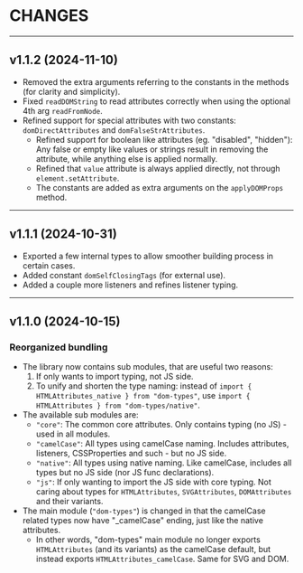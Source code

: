 # CHANGES

---

## v1.1.2 (2024-11-10)

- Removed the extra arguments referring to the constants in the methods (for clarity and simplicity).
- Fixed `readDOMString` to read attributes correctly when using the optional 4th arg `readFromNode`.
- Refined support for special attributes with two constants: `domDirectAttributes` and `domFalseStrAttributes`.
    * Refined support for boolean like attributes (eg. "disabled", "hidden"): Any false or empty like values or strings result in removing the attribute, while anything else is applied normally.
    * Refined that `value` attribute is always applied directly, not through `element.setAttribute`.
    * The constants are added as extra arguments on the `applyDOMProps` method.

---

## v1.1.1 (2024-10-31)

- Exported a few internal types to allow smoother building process in certain cases.
- Added constant `domSelfClosingTags` (for external use).
- Added a couple more listeners and refines listener typing.

---

## v1.1.0 (2024-10-15)

### Reorganized bundling
- The library now contains sub modules, that are useful two reasons:
    1. If only wants to import typing, not JS side.
    2. To unify and shorten the type naming: instead of `import { HTMLAttributes_native } from "dom-types"`, use `import { HTMLAttributes } from "dom-types/native"`.
- The available sub modules are:
    - `"core"`: The common core attributes. Only contains typing (no JS) - used in all modules.
    - `"camelCase"`: All types using camelCase naming. Includes attributes, listeners, CSSProperties and such - but no JS side.
    - `"native"`: All types using native naming. Like camelCase, includes all types but no JS side (nor JS func declarations).
    - `"js"`: If only wanting to import the JS side with core typing. Not caring about types for `HTMLAttributes`, `SVGAttributes`, `DOMAttributes` and their variants.
- The main module (`"dom-types"`) is changed in that the camelCase related types now have "_camelCase" ending, just like the native attributes.
    - In other words, "dom-types" main module no longer exports `HTMLAttributes` (and its variants) as the camelCase default, but instead exports `HTMLAttributes_camelCase`. Same for SVG and DOM.
